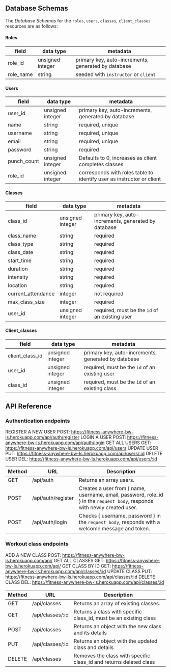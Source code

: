 ## Database Schemas

The _Database Schemas_ for the `roles`, `users`, `classes`, `client_classes` resources are as follows:

#### Roles

| field     | data type        | metadata                                            |
| --------- | ---------------- | --------------------------------------------------- |
| role_id   | unsigned integer | primary key, auto-increments, generated by database |
| role_name | string           | seeded with `instructor` or `client`                |

#### Users

| field       | data type        | metadata                                                              |
| ----------- | ---------------- | --------------------------------------------------------------------- |
| user_id     | unsigned integer | primary key, auto-increments, generated by database                   |
| name        | string           | required, unique                                                      |
| username    | string           | required, unique                                                      |
| email       | string           | required, unique                                                      |
| password    | string           | required                                                              |
| punch_count | unsigned integer | Defaults to 0, increases as client completes classes                  |
| role_id     | unsigned integer | corresponds with roles table to identify user as instructor or client |

#### Classes

| field              | data type        | metadata                                            |
| ------------------ | ---------------- | --------------------------------------------------- |
| class_id           | unsigned integer | primary key, auto-increments, generated by database |
| class_name         | string           | required                                            |
| class_type         | string           | required                                            |
| class_date         | string           | required                                            |
| start_time         | string           | required                                            |
| duration           | string           | required                                            |
| intensity          | string           | required                                            |
| location           | string           | required                                            |
| current_attendance | integer          | not required                                        |
| max_class_size     | integer          | required                                            |
| user_id            | unsigned integer | required, must be the `id` of an existing user      |

#### Client_classes

| field           | data type        | metadata                                            |
| --------------- | ---------------- | --------------------------------------------------- |
| client_class_id | unsigned integer | primary key, auto-increments, generated by database |
| user_id         | unsigned integer | required, must be the `id` of an existing user      |
| class_id        | unsigned integer | required, must be the `id` of an existing class     |

## API Reference

### Authentication endpoints

REGISTER A NEW USER POST: https://fitness-anywhere-bw-ls.herokuapp.com/api/auth/register
LOGIN A USER POST: https://fitness-anywhere-bw-ls.herokuapp.com/api/auth/login
GET ALL USERS GET: https://fitness-anywhere-bw-ls.herokuapp.com/api/users
UPDATE USER PUT: https://fitness-anywhere-bw-ls.herokuapp.com/api/users/:id
DELETE USER DEL: https://fitness-anywhere-bw-ls.herokuapp.com/api/users/:id

| Method | URL                | Description                                                                                                               |
| ------ | ------------------ | ------------------------------------------------------------------------------------------------------------------------- |
| GET    | /api/auth          | Returns an array users.                                                                                                   |
| POST   | /api/auth/register | Creates a user from { name, username, email, password, role_id } in the `request body`, responds with newly created user. |
| POST   | /api/auth/login    | Checks { username, password } in the `request body`, responds with a welcome message and token.                           |

### Workout class endpoints

ADD A NEW CLASS POST: https://fitness-anywhere-bw-ls.herokuapp.com/api/
GET ALL CLASSES GET: https://fitness-anywhere-bw-ls.herokuapp.com/api/
GET CLASS BY ID GET: https://fitness-anywhere-bw-ls.herokuapp.com/api/classes/:id
UPDATE CLASS PUT: https://fitness-anywhere-bw-ls.herokuapp.com/api/classes/:id
DELETE CLASS DEL: https://fitness-anywhere-bw-ls.herokuapp.com/api/classes/:id

| Method | URL              | Description                                                        |
| ------ | ---------------- | ------------------------------------------------------------------ |
| GET    | /api/classes     | Returns an array of existing classes.                              |
| GET    | /api/classes/:id | Returns a class with specific class_id, must be an existing class  |
| POST   | /api/classes     | Returns an object with the new class and its details               |
| PUT    | /api/classes/:id | Returns an object with the updated class and details               |
| DELETE | /api/classes     | Removes the class with specific class_id and returns deleted class |
